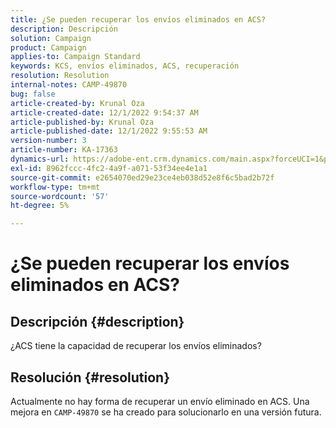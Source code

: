 ```yaml
---
title: ¿Se pueden recuperar los envíos eliminados en ACS?
description: Descripción
solution: Campaign
product: Campaign
applies-to: Campaign Standard
keywords: KCS, envíos eliminados, ACS, recuperación
resolution: Resolution
internal-notes: CAMP-49870
bug: false
article-created-by: Krunal Oza
article-created-date: 12/1/2022 9:54:37 AM
article-published-by: Krunal Oza
article-published-date: 12/1/2022 9:55:53 AM
version-number: 3
article-number: KA-17363
dynamics-url: https://adobe-ent.crm.dynamics.com/main.aspx?forceUCI=1&pagetype=entityrecord&etn=knowledgearticle&id=2f0d6c27-5e71-ed11-9561-6045bd006a22
exl-id: 8962fccc-4fc2-4a9f-a071-53f34ee4e1a1
source-git-commit: e2654070ed29e23ce4eb038d52e8f6c5bad2b72f
workflow-type: tm+mt
source-wordcount: '57'
ht-degree: 5%

---
```


# ¿Se pueden recuperar los envíos eliminados en ACS?

## Descripción {#description}


¿ACS tiene la capacidad de recuperar los envíos eliminados?


## Resolución {#resolution}


Actualmente no hay forma de recuperar un envío eliminado en ACS. Una mejora en `CAMP-49870` se ha creado para solucionarlo en una versión futura.
